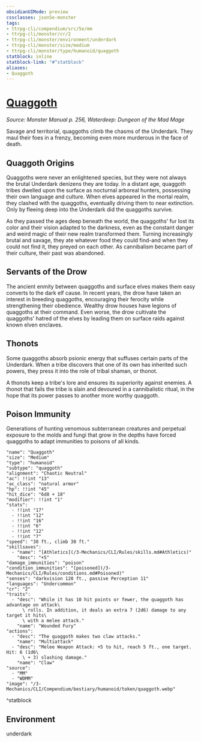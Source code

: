 ```yaml
---
obsidianUIMode: preview
cssclasses: json5e-monster
tags:
- ttrpg-cli/compendium/src/5e/mm
- ttrpg-cli/monster/cr/2
- ttrpg-cli/monster/environment/underdark
- ttrpg-cli/monster/size/medium
- ttrpg-cli/monster/type/humanoid/quaggoth
statblock: inline
statblock-link: "#^statblock"
aliases:
- Quaggoth
---
```

# [Quaggoth](3-Mechanics\CLI\Compendium\bestiary\humanoid/quaggoth.md)
*Source: Monster Manual p. 256, Waterdeep: Dungeon of the Mad Mage*  

Savage and territorial, quaggoths climb the chasms of the Underdark. They maul their foes in a frenzy, becoming even more murderous in the face of death.

## Quaggoth Origins

Quaggoths were never an enlightened species, but they were not always the brutal Underdark denizens they are today. In a distant age, quaggoth tribes dwelled upon the surface as nocturnal arboreal hunters, possessing their own language and culture. When elves appeared in the mortal realm, they clashed with the quaggoths, eventually driving them to near extinction. Only by fleeing deep into the Underdark did the quaggoths survive.

As they passed the ages deep beneath the world, the quaggoths' fur lost its color and their vision adapted to the darkness, even as the constant danger and weird magic of their new realm transformed them. Turning increasingly brutal and savage, they ate whatever food they could find-and when they could not find it, they preyed on each other. As cannibalism became part of their culture, their past was abandoned.

## Servants of the Drow

The ancient enmity between quaggoths and surface elves makes them easy converts to the dark elf cause. In recent years, the drow have taken an interest in breeding quaggoths, encouraging their ferocity while strengthening their obedience. Wealthy drow houses have legions of quaggoths at their command. Even worse, the drow cultivate the quaggoths' hatred of the elves by leading them on surface raids against known elven enclaves.

## Thonots

Some quaggoths absorb psionic energy that suffuses certain parts of the Underdark. When a tribe discovers that one of its own has inherited such powers, they press it into the role of tribal shaman, or thonot.

A thonots keep a tribe's lore and ensures its superiority against enemies. A thonot that fails the tribe is slain and devoured in a cannibalistic ritual, in the hope that its power passes to another more worthy quaggoth.

## Poison Immunity

Generations of hunting venomous subterranean creatures and perpetual exposure to the molds and fungi that grow in the depths have forced quaggoths to adapt immunities to poisons of all kinds.

```statblock
"name": "Quaggoth"
"size": "Medium"
"type": "humanoid"
"subtype": "quaggoth"
"alignment": "Chaotic Neutral"
"ac": !!int "13"
"ac_class": "natural armor"
"hp": !!int "45"
"hit_dice": "6d8 + 18"
"modifier": !!int "1"
"stats":
  - !!int "17"
  - !!int "12"
  - !!int "16"
  - !!int "6"
  - !!int "12"
  - !!int "7"
"speed": "30 ft., climb 30 ft."
"skillsaves":
  - "name": "[Athletics](/3-Mechanics/CLI/Rules/skills.md#Athletics)"
    "desc": "+5"
"damage_immunities": "poison"
"condition_immunities": "[poisoned](/3-Mechanics/CLI/Rules/conditions.md#Poisoned)"
"senses": "darkvision 120 ft., passive Perception 11"
"languages": "Undercommon"
"cr": "2"
"traits":
  - "desc": "While it has 10 hit points or fewer, the quaggoth has advantage on attack\
      \ rolls. In addition, it deals an extra 7 (2d6) damage to any target it hits\
      \ with a melee attack."
    "name": "Wounded Fury"
"actions":
  - "desc": "The quaggoth makes two claw attacks."
    "name": "Multiattack"
  - "desc": "Melee Weapon Attack: +5 to hit, reach 5 ft., one target. Hit: 6 (1d6\
      \ + 3) slashing damage."
    "name": "Claw"
"source":
  - "MM"
  - "WDMM"
"image": "/3-Mechanics/CLI/Compendium/bestiary/humanoid/token/quaggoth.webp"
```
^statblock

## Environment

underdark